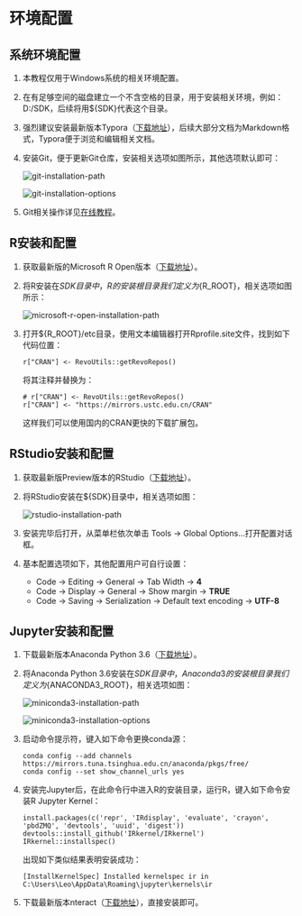 # 环境配置

## 系统环境配置

1. 本教程仅用于Windows系统的相关环境配置。

2. 在有足够空间的磁盘建立一个不含空格的目录，用于安装相关环境，例如：D:/SDK，后续将用${SDK}代表这个目录。

3. 强烈建议安装最新版本Typora（[下载地址](http://typora.io)），后续大部分文档为Markdown格式，Typora便于浏览和编辑相关文档。

4. 安装Git，便于更新Git仓库，安装相关选项如图所示，其他选项默认即可：

   ![git-installation-path](git-installation-path.png)

   ![git-installation-options](git-installation-options.png)

5. Git相关操作详见[在线教程](https://www.liaoxuefeng.com/wiki/0013739516305929606dd18361248578c67b8067c8c017b000)。

## R安装和配置

1. 获取最新版的Microsoft R Open版本（[下载地址](https://mran.microsoft.com/download/)）。

2. 将R安装在${SDK}目录中，R的安装根目录我们定义为${R_ROOT}，相关选项如图所示：

   ![microsoft-r-open-installation-path](microsoft-r-open-installation-path.png)

3. 打开${R_ROOT}/etc目录，使用文本编辑器打开Rprofile.site文件，找到如下代码位置：

   ```{r}
   r["CRAN"] <- RevoUtils::getRevoRepos()
   ```

   将其注释并替换为：

   ```{r}
   # r["CRAN"] <- RevoUtils::getRevoRepos()
   r["CRAN"] <- "https://mirrors.ustc.edu.cn/CRAN"
   ```

   这样我们可以使用国内的CRAN更快的下载扩展包。

## RStudio安装和配置

1. 获取最新版Preview版本的RStudio（[下载地址](https://www.rstudio.com/products/rstudio/download/preview/)）。

2. 将RStudio安装在${SDK}目录中，相关选项如图：

   ![rstudio-installation-path](rstudio-installation-path.png)

3. 安装完毕后打开，从菜单栏依次单击 Tools -> Global Options...打开配置对话框。

4. 基本配置选项如下，其他配置用户可自行设置：

   - Code -> Editing -> General -> Tab Width -> **4**
   - Code -> Display -> General -> Show margin -> **TRUE**
   - Code -> Saving -> Serialization -> Default text encoding -> **UTF-8**

## Jupyter安装和配置

1. 下载最新版本Anaconda Python 3.6（[下载地址](https://www.anaconda.com/download/)）。

2. 将Anaconda Python 3.6安装在${SDK}目录中，Anaconda3的安装根目录我们定义为${ANACONDA3_ROOT}，相关选项如图：

   ![miniconda3-installation-path](anaconda3-installation-path.png)

   ![miniconda3-installation-options](anaconda3-installation-options.png)

3. 启动命令提示符，键入如下命令更换conda源：

   ```{bash}
   conda config --add channels https://mirrors.tuna.tsinghua.edu.cn/anaconda/pkgs/free/
   conda config --set show_channel_urls yes
   ```

4. 安装完Jupyter后，在此命令行中进入R的安装目录，运行R，键入如下命令安装R Jupyter Kernel：

   ```{r}
   install.packages(c('repr', 'IRdisplay', 'evaluate', 'crayon', 'pbdZMQ', 'devtools', 'uuid', 'digest'))
   devtools::install_github('IRkernel/IRkernel')
   IRkernel::installspec()
   ```
   出现如下类似结果表明安装成功：

   ```{text}
   [InstallKernelSpec] Installed kernelspec ir in C:\Users\Leo\AppData\Roaming\jupyter\kernels\ir
   ```

5. 下载最新版本nteract（[下载地址](https://nteract.io/)），直接安装即可。